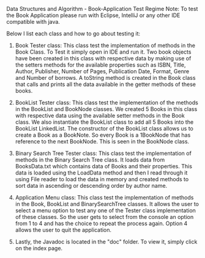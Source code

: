 Data Structures and Algorithm - Book-Application Test Regime
Note: To test the Book Application please run with Eclipse, IntelliJ or any other IDE
compatible with java.

Below I list each class and how to go about testing it:
1. Book Tester class: This class test the implementation of methods in the Book Class.
To Test it simply open in IDE and run it. Two book objects have been created in this
class with respective data by making use of the setters methods for the available
properties such as ISBN, Title, Author, Publisher, Number of Pages, Publication Date,
Format, Genre and Number of borrows. A toString method is created in the Book
class that calls and prints all the data available in the getter methods of these books.

2. BookList Tester class: This class test the implementation of the methods in the
BookList and BookNode classes. We created 5 Books in this class with respective
data using the available setter methods in the Book class. We also instantiate the
BookList class to add all 5 Books into the BookList LinkedList. The constructor of
the BookList class allows us to create a Book as a BookNote. So every Book is a
1BookNode that has reference to the next BookNode. This is seen in the BookNode
class.

3. Binary Search Tree Tester class: This class test the implementation of methods in
the Binary Search Tree class. It loads data from BooksData.txt which contains data of
Books and their properties. This data is loaded using the LoadData method and then I
read through it using File reader to load the data in memory and created methods to
sort data in ascending or descending order by author name.

4. Application Menu class: This class test the implementation of methods in the Book,
BookList and BinarySearchTree classes. It allows the user to select a menu option to
test any one of the Tester class implementation of these classes. So the user gets to
select from the console an option from 1 to 4 and has the choice to repeat the process
again. Option 4 allows the user to quit the application.

5. Lastly, the Javadoc is located in the "doc" folder. To view it, simply click on the
index page.
